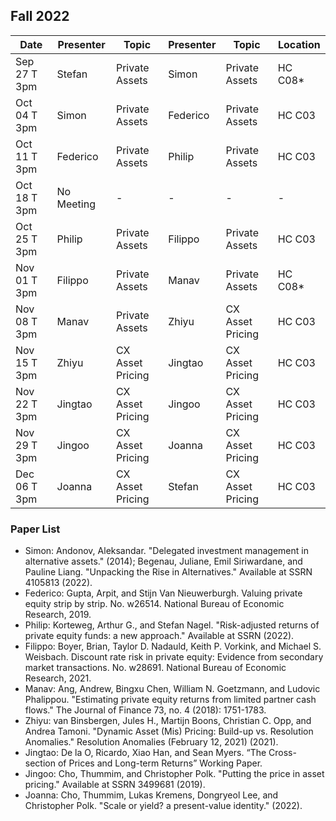 ## Fall 2022

| Date             | Presenter    | Topic            | Presenter         | Topic                   | Location |
|------------------|------------- |------------------| ------------------|-------------------------| ---------|
| Sep 27 T 3pm     | Stefan       | Private Assets   | Simon             | Private Assets          | HC C08*  |
| Oct 04 T 3pm     | Simon        | Private Assets   | Federico          | Private Assets          | HC C03   |
| Oct 11 T 3pm     | Federico     | Private Assets   | Philip            | Private Assets          | HC C03   |
| Oct 18 T 3pm     | No Meeting   | -                | -                 | -                       | -        |
| Oct 25 T 3pm     | Philip       | Private Assets   | Filippo           | Private Assets          | HC C03   |
| Nov 01 T 3pm     | Filippo      | Private Assets   | Manav             | Private Assets          | HC C08*  |
| Nov 08 T 3pm     | Manav        | Private Assets   | Zhiyu             | CX Asset Pricing        | HC C03   |
| Nov 15 T 3pm     | Zhiyu        | CX Asset Pricing | Jingtao           | CX Asset Pricing        | HC C03   |
| Nov 22 T 3pm     | Jingtao      | CX Asset Pricing | Jingoo            | CX Asset Pricing        | HC C03   |
| Nov 29 T 3pm     | Jingoo       | CX Asset Pricing | Joanna            | CX Asset Pricing        | HC C03   |
| Dec 06 T 3pm     | Joanna       | CX Asset Pricing | Stefan            | CX Asset Pricing        | HC C03   |

### Paper List
- Simon: Andonov, Aleksandar. "Delegated investment management in alternative assets." (2014); Begenau, Juliane, Emil Siriwardane, and Pauline Liang. "Unpacking the Rise in Alternatives." Available at SSRN 4105813 (2022).
- Federico: Gupta, Arpit, and Stijn Van Nieuwerburgh. Valuing private equity strip by strip. No. w26514. National Bureau of Economic Research, 2019.
- Philip: Korteweg, Arthur G., and Stefan Nagel. "Risk-adjusted returns of private equity funds: a new approach." Available at SSRN (2022).
- Filippo: Boyer, Brian, Taylor D. Nadauld, Keith P. Vorkink, and Michael S. Weisbach. Discount rate risk in private equity: Evidence from secondary market transactions. No. w28691. National Bureau of Economic Research, 2021.
- Manav: Ang, Andrew, Bingxu Chen, William N. Goetzmann, and Ludovic Phalippou. "Estimating private equity returns from limited partner cash flows." The Journal of Finance 73, no. 4 (2018): 1751-1783.
- Zhiyu: van Binsbergen, Jules H., Martijn Boons, Christian C. Opp, and Andrea Tamoni. "Dynamic Asset (Mis) Pricing: Build-up vs. Resolution Anomalies." Resolution Anomalies (February 12, 2021) (2021).
- Jingtao: De la O, Ricardo, Xiao Han, and Sean Myers. “The Cross-section of Prices and Long-term Returns” Working Paper.
- Jingoo: Cho, Thummim, and Christopher Polk. "Putting the price in asset pricing." Available at SSRN 3499681 (2019).
- Joanna: Cho, Thummim, Lukas Kremens, Dongryeol Lee, and Christopher Polk. "Scale or yield? a present-value identity." (2022).
